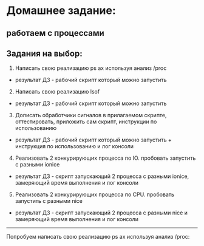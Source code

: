 # Домашнее задание:

## работаем с процессами

## Задания на выбор:

1.  Написать свою реализацию ps ax используя анализ /proc

*   результат ДЗ - рабочий скрипт который можно запустить

2.  Написать свою реализацию lsof

*   результат ДЗ - рабочий скрипт который можно запустить

3.  Дописать обработчики сигналов в прилагаемом скрипте, оттестировать, приложить сам скрипт, инструкции по использованию

*   результат ДЗ - рабочий скрипт который можно запустить + инструкция по использованию и лог консоли

4.  Реализовать 2 конкурирующих процесса по IO. пробовать запустить с разными ionice

*   результат ДЗ - скрипт запускающий 2 процесса с разными ionice, замеряющий время выполнения и лог консоли

5.  Реализовать 2 конкурирующих процесса по CPU. пробовать запустить с разными nice

*   результат ДЗ - скрипт запускающий 2 процесса с разными nice и замеряющий время выполнения и лог консоли
---

Попробуем написать свою реализацию ps ax используя анализ /proc:

